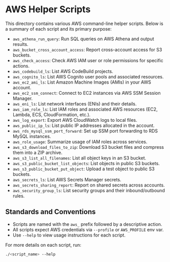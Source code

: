 # AWS Helper Scripts

This directory contains various AWS command-line helper scripts. Below is a summary of each script and its primary purpose:

- `aws_athena_run_query`: Run SQL queries on AWS Athena and output results.
- `aws_bucket_cross_account_access`: Report cross-account access for S3 buckets.
- `aws_check_access`: Check AWS IAM user or role permissions for specific actions.
- `aws_codebuild_ls`: List AWS CodeBuild projects.
- `aws_cognito_ls`: List AWS Cognito user pools and associated resources.
- `aws_ec2_ami_ls`: List Amazon Machine Images (AMIs) in your AWS account.
- `aws_ec2_ssm_connect`: Connect to EC2 instances via AWS SSM Session Manager.
- `aws_eni_ls`: List network interfaces (ENIs) and their details.
- `aws_iam_role_ls`: List IAM roles and associated AWS resources (EC2, Lambda, ECS, CloudFormation, etc.).
- `aws_log_export`: Export AWS CloudWatch logs to local files.
- `aws_public_ip_ls`: List public IP addresses allocated in the account.
- `aws_rds_mysql_ssm_port_forward`: Set up SSM port forwarding to RDS MySQL instances.
- `aws_role_usage`: Summarize usage of IAM roles across services.
- `aws_s3_download_files_to_zip`: Download S3 bucket files and compress them into a ZIP archive.
- `aws_s3_list_all_filenames`: List all object keys in an S3 bucket.
- `aws_s3_public_bucket_list_objects`: List objects in public S3 buckets.
- `aws_s3_public_bucket_put_object`: Upload a test object to public S3 buckets.
- `aws_secrets_ls`: List AWS Secrets Manager secrets.
- `aws_secrets_sharing_report`: Report on shared secrets across accounts.
- `aws_security_group_ls`: List security groups and their inbound/outbound rules.

## Standards and Conventions

- Scripts are named with the `aws_` prefix followed by a descriptive action.
- All scripts expect AWS credentials via `--profile` or `AWS_PROFILE` env var.
- Use `--help` to view usage instructions for each script.

For more details on each script, run:
```bash
./<script_name> --help
```
